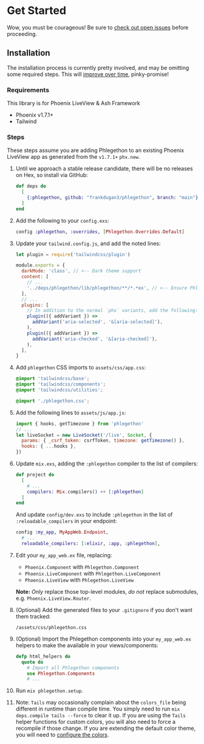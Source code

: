 # Get Started

Wow, you must be courageous! Be sure to [check out open issues](https://github.com/frankdugan3/phlegethon/issues) before proceeding.

## Installation

The installation process is currently pretty involved, and may be omitting some required steps. This will [improve over time](https://github.com/frankdugan3/phlegethon/issues/2), pinky-promise!

### Requirements

This library is for Phoenix LiveView & Ash Framework

- Phoenix v1.7.1+
- Tailwind

### Steps

These steps assume you are adding Phlegethon to an existing Phoenix LiveView app as generated from the `v1.7.1+` `phx.new`.

1. Until we approach a stable release candidate, there will be no releases on Hex, so install via GitHub:

   ```elixir
   def deps do
     [
       {:phlegethon, github: "frankdugan3/phlegethon", branch: "main"}
     ]
   end
   ```

2. Add the following to your `config.exs`:

   ```elixir
   config :phlegethon, :overrides, [Phlegethon.Overrides.Default]
   ```

3. Update your `tailwind.config.js`, and add the noted lines:

   ```js
   let plugin = require('tailwindcss/plugin')

   module.exports = {
     darkMode: 'class', // <-- Dark theme support
     content: [
       // ...
       '../deps/phlegethon/lib/phlegethon/**/*.*ex', // <-- Ensure Phlegethon components are included
     ],
     // ...
     plugins: [
       // In addition to the normal `phx` variants, add the following:
       plugin(({ addVariant }) =>
         addVariant('aria-selected', '&[aria-selected]'),
       ),
       plugin(({ addVariant }) =>
         addVariant('aria-checked', '&[aria-checked]'),
       ),
     ],
   }
   ```

4. Add `phlegethon` CSS imports to `assets/css/app.css`:

   ```css
   @import 'tailwindcss/base';
   @import 'tailwindcss/components';
   @import 'tailwindcss/utilities';

   @import './phlegethon.css';
   ```

5. Add the following lines to `assets/js/app.js`:

   ```js
   import { hooks, getTimezone } from 'phlegethon'
   // ...
   let liveSocket = new LiveSocket('/live', Socket, {
     params: { _csrf_token: csrfToken, timezone: getTimezone() },
     hooks: { ...hooks },
   })
   ```

6. Update `mix.exs`, adding the `:phlegethon` compiler to the list of compilers:

   ```elixir
   def project do
     [
       # ...
       compilers: Mix.compilers() ++ [:phlegethon]
     ]
   end
   ```

   And update `config/dev.exs` to include `:phlegethon` in the list of `:reloadable_compilers` in your endpoint:

   ```elixir
   config :my_app, MyAppWeb.Endpoint,
     # ...
     reloadable_compilers: [:elixir, :app, :phlegethon],
   ```

7. Edit your `my_app_web.ex` file, replacing:

   - `Phoenix.Component` with `Phlegethon.Component`
   - `Phoenix.LiveComponent` with `Phlegethon.LiveComponent`
   - `Phoenix.LiveView` with `Phlegethon.LiveView`

   **Note:** _Only_ replace those top-level modules, _do not_ replace submodules, e.g. `Phoenix.LiveView.Router`.

8. (Optional) Add the generated files to your `.gitignore` if you don't want them tracked:

   ```
   /assets/css/phlegethon.css
   ```

9. (Optional) Import the Phlegethon components into your `my_app_web.ex` helpers to make the available in your views/components:

   ```elixir
   defp html_helpers do
     quote do
       # Import all Phlegethon components
       use Phlegethon.Components
       # ...
   ```

10. Run `mix phlegethon.setup`.

11. Note: `Tails` may occasionally complain about the `colors_file` being different in runtime than compile time. You simply need to run `mix deps.compile tails --force` to clear it up. If you are using the `Tails` helper functions for custom colors, you will also need to force a recompile if those change. If you are extending the default color theme, you will need to [configure the colors](https://github.com/zachdaniel/tails#colors).
